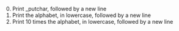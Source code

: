 0. Print _putchar, followed by a new line
1. Print the alphabet, in lowercase, followed by a new line
2. Print 10 times the alphabet, in lowercase, followed by a new line
